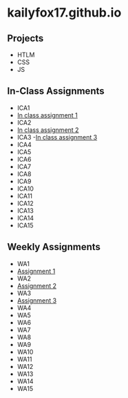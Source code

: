 # kailyfox17.github.io


## Projects
- HTLM
- CSS
- JS

## In-Class Assignments 
- ICA1 
- [In class assignment 1](https://docs.google.com/document/d/1a-nw4o_5szOSF-Vy2yb5WE_ONrnaeJX1e4OCnEEZ2xY/edit?usp=sharing)
- ICA2 
- [In class assignment 2](https://docs.google.com/document/d/1jXWHwKKyfFVqsB9_MQngLBdqASyFo57x1F4VixMVSyI/edit?usp=sharing)
- ICA3
-[In class assignment 3](kailyfox17.github.io/ica/ica3a.html)
- ICA4
- ICA5
- ICA6
- ICA7
- ICA8
- ICA9
- ICA10
- ICA11
- ICA12
- ICA13
- ICA14
- ICA15

## Weekly Assignments
- WA1 
- [Assignment 1](kailyfox17.github.io/wa/wa1.html)
- WA2 
- [Assignment 2](https://kailyfox17.github.io/wa/wa2.html)
- WA3
- [Assignment 3](kailyfox17.github.io/wa/wa33.html)
- WA4
- WA5
- WA6
- WA7
- WA8
- WA9
- WA10
- WA11
- WA12
- WA13
- WA14
- WA15



